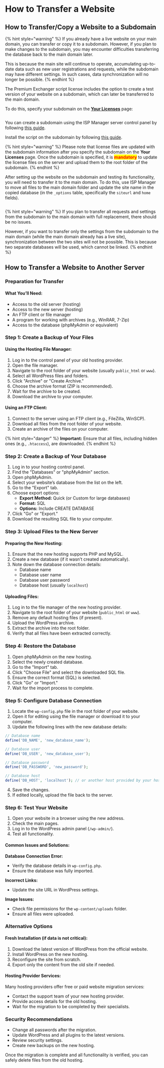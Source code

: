 # How to Transfer a Website

## How to Transfer/Copy a Website to a Subdomain

{% hint style="warning" %}
If you already have a live website on your main domain, you can transfer or copy it to a subdomain. However, if you plan to make changes to the subdomain, you may encounter difficulties transferring the database back to the main domain later.

This is because the main site will continue to operate, accumulating up-to-date data such as new user registrations and requests, while the subdomain may have different settings. In such cases, data synchronization will no longer be possible.
{% endhint %}

The Premium Exchanger script license includes the option to create a test version of your website on a subdomain, which can later be transferred to the main domain.

To do this, specify your subdomain on the [**Your Licenses**](https://premiumexchanger.com/ulicense/) page:

<figure><img src="../../.gitbook/assets/изображение (142)_eng.png" alt=""><figcaption></figcaption></figure>

You can create a subdomain using the ISP Manager server control panel by following [this guide](https://www.ihc.ru/articles/sozdanie-poddomenov-v-ispmanager.html).

Install the script on the subdomain by following [this guide](https://premium.gitbook.io/rukovodstvo-polzovatelya/pered-nachalom-raboty/instrukciya-po-ustanovke).

{% hint style="warning" %}
Please note that license files are updated with the subdomain information after you specify the subdomain on the **Your Licenses** page. Once the subdomain is specified, it is <mark style="color:red;">**mandatory**</mark> to update the license files on the server and upload them to the root folder of the subdomain.
{% endhint %}

After setting up the website on the subdomain and testing its functionality, you will need to transfer it to the main domain. To do this, use ISP Manager to move all files to the main domain folder and update the site name in the copied database (in the `_options` table, specifically the `siteurl` and `home` fields).

<figure><img src="../../.gitbook/assets/image (706)_eng.png" alt=""><figcaption></figcaption></figure>

{% hint style="warning" %}
If you plan to transfer all requests and settings from the subdomain to the main domain with full replacement, there should be no issues.

However, if you want to transfer only the settings from the subdomain to the main domain (while the main domain already has a live site), synchronization between the two sites will not be possible. This is because two separate databases will be used, which cannot be linked.
{% endhint %}

## How to Transfer a Website to Another Server

### Preparation for Transfer

#### What You’ll Need:

* Access to the old server (hosting)
* Access to the new server (hosting)
* An FTP client or file manager
* A program for working with archives (e.g., WinRAR, 7-Zip)
* Access to the database (phpMyAdmin or equivalent)

### Step 1: Create a Backup of Your Files

#### Using the Hosting File Manager:

1. Log in to the control panel of your old hosting provider.
2. Open the file manager.
3. Navigate to the root folder of your website (usually `public_html` or `www`).
4. Select all WordPress files and folders.
5. Click "Archive" or "Create Archive."
6. Choose the archive format (ZIP is recommended).
7. Wait for the archive to be created.
8. Download the archive to your computer.

#### Using an FTP Client:

1. Connect to the server using an FTP client (e.g., FileZilla, WinSCP).
2. Download all files from the root folder of your website.
3. Create an archive of the files on your computer.

{% hint style="danger" %}
**Important:** Ensure that all files, including hidden ones (e.g., `.htaccess`), are downloaded.
{% endhint %}

### Step 2: Create a Backup of Your Database

1. Log in to your hosting control panel.
2. Find the "Databases" or "phpMyAdmin" section.
3. Open phpMyAdmin.
4. Select your website’s database from the list on the left.
5. Go to the "Export" tab.
6. Choose export options:
   * **Export Method:** Quick (or Custom for large databases)
   * **Format:** SQL
   * **Options:** Include CREATE DATABASE
7. Click "Go" or "Export."
8. Download the resulting SQL file to your computer.

### Step 3: Upload Files to the New Server

#### Preparing the New Hosting:

1. Ensure that the new hosting supports PHP and MySQL.
2. Create a new database (if it wasn’t created automatically).
3. Note down the database connection details:
   * Database name
   * Database user name
   * Database user password
   * Database host (usually `localhost`)

#### Uploading Files:

1. Log in to the file manager of the new hosting provider.
2. Navigate to the root folder of your website (`public_html` or `www`).
3. Remove any default hosting files (if present).
4. Upload the WordPress archive.
5. Extract the archive into the root folder.
6. Verify that all files have been extracted correctly.

### Step 4: Restore the Database

1. Open phpMyAdmin on the new hosting.
2. Select the newly created database.
3. Go to the "Import" tab.
4. Click "Choose File" and select the downloaded SQL file.
5. Ensure the correct format (SQL) is selected.
6. Click "Go" or "Import."
7. Wait for the import process to complete.

### Step 5: Configure Database Connection

1. Locate the `wp-config.php` file in the root folder of your website.
2. Open it for editing using the file manager or download it to your computer.
3. Update the following lines with the new database details:

```php
// Database name
define('DB_NAME', 'new_database_name');

// Database user
define('DB_USER', 'new_database_user');

// Database password
define('DB_PASSWORD', 'new_password');

// Database host
define('DB_HOST', 'localhost'); // or another host provided by your hosting provider
```

4. Save the changes.
5. If edited locally, upload the file back to the server.

### Step 6: Test Your Website

1. Open your website in a browser using the new address.
2. Check the main pages.
3. Log in to the WordPress admin panel (`/wp-admin/`).
4. Test all functionality.

#### Common Issues and Solutions:

**Database Connection Error:**

* Verify the database details in `wp-config.php`.
* Ensure the database was fully imported.

**Incorrect Links:**

* Update the site URL in WordPress settings.

**Image Issues:**

* Check file permissions for the `wp-content/uploads` folder.
* Ensure all files were uploaded.

### Alternative Options

#### Fresh Installation (if data is not critical):

1. Download the latest version of WordPress from the official website.
2. Install WordPress on the new hosting.
3. Reconfigure the site from scratch.
4. Export only the content from the old site if needed.

#### Hosting Provider Services:

Many hosting providers offer free or paid website migration services:

* Contact the support team of your new hosting provider.
* Provide access details for the old hosting.
* Wait for the migration to be completed by their specialists.

### Security Recommendations

* Change all passwords after the migration.
* Update WordPress and all plugins to the latest versions.
* Review security settings.
* Create new backups on the new hosting.

Once the migration is complete and all functionality is verified, you can safely delete files from the old hosting.